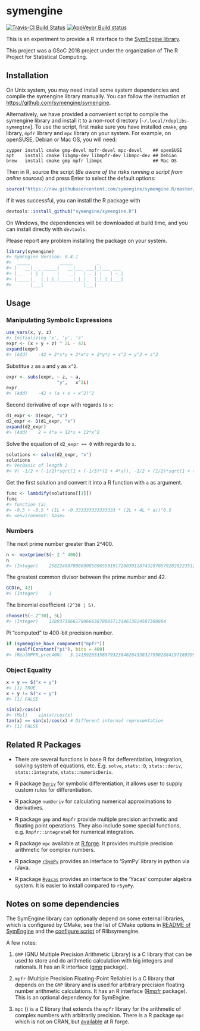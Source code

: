 
<!-- README.md is generated from README.Rmd. Please edit that file -->

# symengine

[![Travis-CI Build
Status](https://travis-ci.org/symengine/symengine.R.svg?branch=master)](https://travis-ci.org/symengine/symengine.R)
[![AppVeyor Build
status](https://ci.appveyor.com/api/projects/status/rr0tdh8ykvs04qg2?svg=true)](https://ci.appveyor.com/project/symengine/symengine-r)

This is an experiment to provide a R interface to the [SymEngine
library](https://github.com/symengine/symengine).

This project was a GSoC 2018 project under the organization of The R
Project for Statistical Computing.

## Installation

On Unix system, you may need install some system dependencies and
compile the symengine library manually. You can follow the instruction
at <https://github.com/symengine/symengine>.

Alternatively, we have provided a convenient script to compile the
symengine library and install it to a non-root directory
\[`~/.local/rdeplibs-symengine`\]. To use the script, first make sure
you have installed `cmake`, `gmp` library, `mpfr` library and `mpc`
library on your system. For example, on openSUSE, Debian or Mac OS, you
will need:

    zypper install cmake gmp-devel mpfr-devel mpc-devel    ## openSUSE
    apt    install cmake libgmp-dev libmpfr-dev libmpc-dev ## Debian
    brew   install cmake gmp mpfr libmpc                   ## Mac OS

Then in R, source the script (*Be aware of the risks running a script
from online sources*) and press Enter to select the default options:

``` r
source("https://raw.githubusercontent.com/symengine/symengine.R/master/tools/install-symengine.R")
```

If it was successful, you can install the R package with

``` r
devtools::install_github("symengine/symengine.R")
```

On Windows, the dependencies will be downloaded at build time, and you
can install directly with `devtools`.

Please report any problem installing the package on your system.

``` r
library(symengine)
#> SymEngine Version: 0.4.1
#>  _____           _____         _         
#> |   __|_ _ _____|   __|___ ___|_|___ ___ 
#> |__   | | |     |   __|   | . | |   | -_|
#> |_____|_  |_|_|_|_____|_|_|_  |_|_|_|___|
#>       |___|               |___|
```

## Usage

### Manipulating Symbolic Expressions

``` r
use_vars(x, y, z)
#> Initializing 'x', 'y', 'z'
expr <- (x + y + z) ^ 2L - 42L
expand(expr)
#> (Add)    -42 + 2*x*y + 2*x*z + 2*y*z + x^2 + y^2 + z^2
```

Substitue `z` as `a` and `y` as `x^2`.

``` r
expr <- subs(expr, ~ z, ~ a,
                   "y",   x^2L)
expr
#> (Add)    -42 + (a + x + x^2)^2
```

Second derivative of `expr` with regards to `x`:

``` r
d1_expr <- D(expr, "x")
d2_expr <- D(d1_expr, "x")
expand(d2_expr)
#> (Add)    2 + 4*a + 12*x + 12*x^2
```

Solve the equation of `d2_expr == 0` with regards to `x`.

``` r
solutions <- solve(d2_expr, "x")
solutions
#> VecBasic of length 2
#> V( -1/2 + (-1/2)*sqrt(1 + (-1/3)*(2 + 4*a)), -1/2 + (1/2)*sqrt(1 + (-1/3)*(2 + 4*a)) )
```

Get the first solution and convert it into a R function with `a` as
argument.

``` r
func <- lambdify(solutions[[1]])
func
#> function (a) 
#> -0.5 + -0.5 * (1L + -0.333333333333333 * (2L + 4L * a))^0.5
#> <environment: base>
```

### Numbers

The next prime number greater than 2^400.

``` r
n <- nextprime(S(~ 2 ^ 400))
n
#> (Integer)    2582249878086908589655919172003011874329705792829223512830659356540647622016841194629645353280137831435903171972747493557
```

The greatest common divisor between the prime number and 42.

``` r
GCD(n, 42)
#> (Integer)    1
```

The binomial coefficient `(2^30 ¦ 5)`.

``` r
choose(S(~ 2^30), 5L)
#> (Integer)    11893730661780666387808571314613824587300864
```

Pi “computed” to 400-bit precision number.

``` r
if (symengine_have_component("mpfr"))
    evalf(Constant("pi"), bits = 400)
#> (RealMPFR,prec400)   3.1415926535897932384626433832795028841971693993751058209749445923078164062862089986280348253421170679821480865132823066
```

### Object Equality

``` r
x + y == S("x + y")
#> [1] TRUE
x + y != S("x + y")
#> [1] FALSE
```

``` r
sin(x)/cos(x)
#> (Mul)    sin(x)/cos(x)
tan(x) == sin(x)/cos(x) # Different internal representation
#> [1] FALSE
```

## Related R Packages

  - There are several functions in base R for defferentiation,
    integration, solving system of equations, etc. E.g. `solve`,
    `stats::D`, `stats::deriv`, `stats::integrate`,
    `stats::numericDeriv`.

  - R package [`Deriv`](https://github.com/sgsokol/Deriv) for symbolic
    differentiation, it allows user to supply custom rules for
    differentiation.

  - R package `numDeriv` for calculating numerical approximations to
    derivatives.

  - R package `gmp` and `Rmpfr` provide multiple precision arithmetic
    and floating point operations. They also include some special
    functions, e.g. `Rmpfr::integrateR` for numerical integration.

  - R package `mpc` available at [R
    forge](http://mpc.r-forge.r-project.org/). It provides multiple
    precision arithmetic for complex numbers.

  - R package
    [`rSymPy`](https://cran.r-project.org/web/packages/rSymPy/index.html)
    provides an interface to ‘SymPy’ library in python via rJava.

  - R package
    [`Ryacas`](https://cran.r-project.org/web/packages/Ryacas/index.html)
    provides an interface to the ‘Yacas’ computer algebra system. It is
    easier to install compared to `rSymPy`.

## Notes on some dependencies

The SymEngine library can optionally depend on some external libraries,
which is configured by CMake, see the list of CMake options in [README
of SymEngine](https://github.com/symengine/symengine/README.md) and the
[configure
script](https://github.com/Marlin-Na/Rlibsymengine/blob/master/configure)
of Rlibsymengine.

A few notes:

1.  `GMP` (GNU Multiple Precision Arithmetic Library) is a C library
    that can be used to store and do arithmetic calculation with big
    integers and rationals. It has an R interface
    ([gmp](https://github.com/cran/gmp/blob/master/DESCRIPTION)
    package).

2.  `mpfr` (Multiple Precision Floating-Point Reliable) is a C library
    that depends on the `GMP` library and is used for arbitrary
    precision floating number arithmetic calculations. It has an R
    interface ([Rmpfr](https://github.com/cran/Rmpfr) package). This is
    an optional dependency for SymEngine.

3.  `mpc` () is a C library that extends the `mpfr` library for the
    arithmetic of complex numbers with arbitrarily precision. There is a
    R package `mpc` which is not on CRAN, but
    [available](http://mpc.r-forge.r-project.org/) at R forge.
